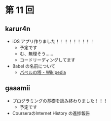 # 第 11 回

## karur4n

- iOS アプリ作りました！！！！！！！！！
  - 予定です
  - む、無理そう……
  - コードリーディングしてます
- Babel の名前について
  - [バベルの塔 - Wikipedia](http://ja.wikipedia.org/wiki/%E3%83%90%E3%83%99%E3%83%AB%E3%81%AE%E5%A1%94)

## gaaamii

- プログラミングの基礎を読み終わりました！！！
  - 予定です
- CourseraのInternet History の進捗報告
